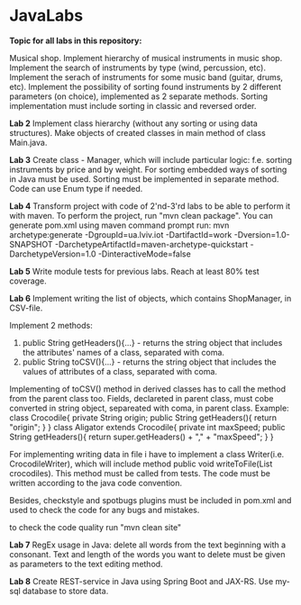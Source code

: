 # JavaLabs

**Topic for all labs in this repository:**

Musical shop. Implement hierarchy of musical instruments in music shop. Implement the search of instruments by type (wind, percussion, etc). Implement the serach of instruments for some music band (guitar, drums, etc). Implement the possibility of sorting found instruments by 2 different parameters (on choice), implemented as 2 separate methods. Sorting implementation must include sorting in classic and reversed order.

**Lab 2** 
Implement class hierarchy (without any sorting or using data structures). Make objects of created classes in main method of class Main.java.

**Lab 3** 
Create class - Manager, which will include particular logic: f.e. sorting instruments by price and by weight. For sorting embedded ways of sorting in Java must be used. Sorting must be implemented in separate method. Code can use Enum type if needed.

**Lab 4** 
Transform project with code of 2'nd-3'rd labs to be able to perform it with maven. To perform the project, run "mvn clean package". You can generate pom.xml using maven command prompt run: mvn archetype:generate -DgroupId=ua.lviv.iot -DartifactId=work -Dversion=1.0-SNAPSHOT -DarchetypeArtifactId=maven-archetype-quickstart -DarchetypeVersion=1.0 -DinteractiveMode=false

**Lab 5**
Write module tests for previous labs. Reach at least 80% test coverage.

**Lab 6**
Implement writing the list of objects, which contains ShopManager, in CSV-file. 

Implement 2 methods:
1) public String getHeaders(){...} - returns the string object that includes the attributes' names of a class, separated with coma.
2) public String toCSV(){...} - returns the string object that includes the values of attributes of a class, separated with coma.

Implementing of toCSV() method in derived classes has to call the method from the parent class too. Fields, declareted in parent class, must cobe converted in string object, separeated with coma, in parent class. Example:
class Crocodile{
  private String origin;
  public String getHeaders(){
    return "origin";
  }
}
class Aligator extends Crocodile{
  private int maxSpeed;
  public String getHeaders(){
    return super.getHeaders() + "," + "maxSpeed";
  }
} 

For implementing writing data in file i have to implement a class Writer(i.e. CrocodileWriter), which will include method public void writeToFile(List<Crocodile> crocodiles). This method must be called from tests. 
The code must be written according to the java code convention.
  
Besides, checkstyle and spotbugs plugins must be included in pom.xml and used to check the code for any bugs and mistakes.

to check the code quality run "mvn clean site"

**Lab 7**
RegEx usage in Java: delete all words from the text beginning with a consonant. Text and length of the words you want to delete must be given as parameters to the text editing method.

 **Lab 8**
 Create REST-service in Java using Spring Boot and JAX-RS. Use my-sql database to store data.
 
